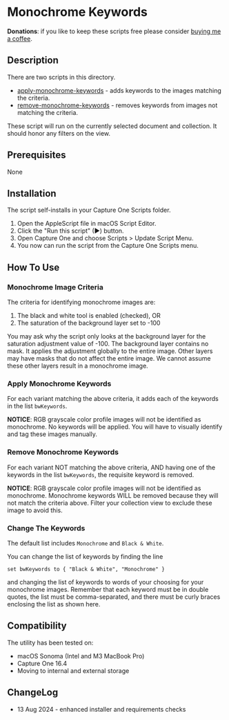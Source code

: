 # Monochrome Keywords

**Donations**: if you like to keep these scripts free please consider [buying me a coffee](https://buymeacoffee.com/walterrowe).

## Description

There are two scripts in this directory.

* [apply-monochrome-keywords](apply-monochrome-keywords.applescript) - adds keywords to the images matching the criteria.
* [remove-monochrome-keywords](remove-monochrome-keywords.applescript) - removes keywords from images not matching the criteria.

These script will run on the currently selected document and collection. It should honor any filters on the view.

## Prerequisites

None

## Installation

The script self-installs in your Capture One Scripts folder.

1. Open the AppleScript file in macOS Script Editor.
1. Click the "Run this script" (&#9654;) button.
1. Open Capture One and choose Scripts > Update Script Menu.
1. You now can run the script from the Capture One Scripts menu.

## How To Use

### Monochrome Image Criteria

The criteria for identifying monochrome images are:

1. The black and white tool is enabled (checked), OR
2. The saturation of the background layer set to -100

You may ask why the script only looks at the background layer for the saturation adjustment value of -100. The background layer contains no mask. It applies the adjustment globally to the entire image. Other layers may have masks that do not affect the entire image. We cannot assume these other layers result in a monochrome image.

### Apply Monochrome Keywords

For each variant matching the above criteria, it adds each of the keywords in the list ```bwKeywords```.

**NOTICE**: RGB grayscale color profile images will not be identified as monochrome. No keywords will be applied. You will have to visually identify and tag these images manually.

### Remove Monochrome Keywords

For each variant NOT matching the above criteria, AND having one of the keywords in the list ```bwKeywords```, the requisite keyword is removed.

**NOTICE**: RGB grayscale color profile images will not be identified as monochrome. Monochrome keywords WILL be removed because they will not match the criteria above. Filter your collection view to exclude these image to avoid this.

### Change The Keywords

The default list includes ```Monochrome``` and ```Black & White```.

You can change the list of keywords by finding the line

```
set bwKeywords to { "Black & White", "Monochrome" }
```

and changing the list of keywords to words of your choosing for your monochrome images. Remember that each keyword must be in double quotes, the list must be comma-separated, and there must be curly braces enclosing the list as shown here.

## Compatibility

The utility has been tested on:

- macOS Sonoma (Intel and M3 MacBook Pro)
- Capture One 16.4
- Moving to internal and external storage

## ChangeLog

- 13 Aug 2024 - enhanced installer and requirements checks
